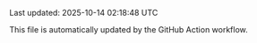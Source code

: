 Last updated: 2025-10-14 02:18:48 UTC

This file is automatically updated by the GitHub Action workflow.
